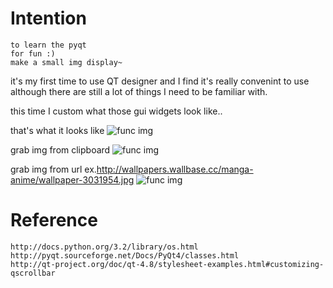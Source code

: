 Intention
=========
    to learn the pyqt
    for fun :)
    make a small img display~




it's my first time to use QT designer and I find it's really convenint to use
although there are still a lot of things I need to be familiar with.

this time I custom what those gui widgets look like..


that's what it looks like
![func img](http://i.imgur.com/HFPQnkE.png)


grab img from clipboard
![func img](http://i.imgur.com/8TRJfi8.png)


grab img from url ex.http://wallpapers.wallbase.cc/manga-anime/wallpaper-3031954.jpg
![func img](http://i.imgur.com/DvJSKkU.jpg)


Reference
=========
    http://docs.python.org/3.2/library/os.html
    http://pyqt.sourceforge.net/Docs/PyQt4/classes.html
    http://qt-project.org/doc/qt-4.8/stylesheet-examples.html#customizing-qscrollbar
